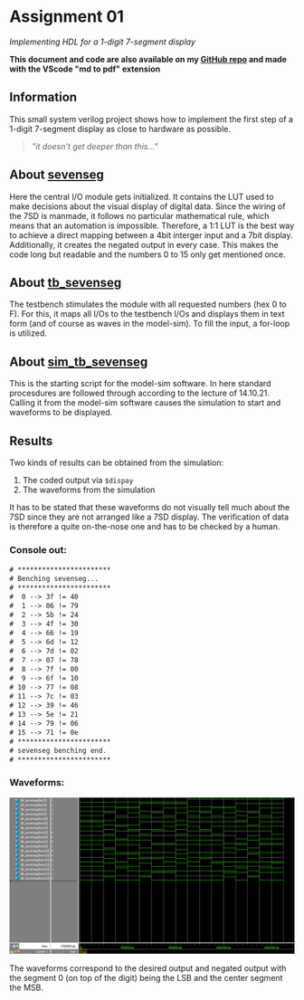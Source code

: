 # Assignment 01
*Implementing HDL for a 1-digit 7-segment display*

**This document and code are also available on my [GitHub repo](https://github.com/jake-is-ESD-protected/learn_HDL/tree/master/assignments/a01) and made with the VScode "md to pdf" extension**

## Information

This small system verilog project shows how to implement the first step of a 1-digit 7-segment display as close to hardware as possible.

>*"it doesn't get deeper than this..."*

## About [sevenseg](sevenseg/src/sevenseg.sv)

Here the central I/O module gets initialized. It contains the LUT used to make decisions about the visual display of digital data. Since the wiring of the 7SD is manmade, it follows no particular mathematical rule, which means that an automation is impossible. Therefore, a 1:1 LUT is the best way to achieve a direct mapping between a 4bit interger input and a 7bit display. Additionally, it creates the negated output in every case. This makes the code long but readable and the numbers 0 to 15 only get mentioned once.

## About [tb_sevenseg](sevenseg/sim/tb_sevenseg.sv)

The testbench stimulates the module with all requested numbers (hex 0 to F). For this, it maps all I/Os to the testbench I/Os and displays them in text form (and of course as waves in the model-sim). To fill the input, a for-loop is utilized.

## About [sim_tb_sevenseg](sevenseg/sim/sim_tb_sevenseg.tcl)

This is the starting script for the model-sim software. In here standard procesdures are followed through according to the lecture of 14.10.21. Calling it from the model-sim software causes the simulation to start and waveforms to be displayed.

## Results

Two kinds of results can be obtained from the simulation:
1. The coded output via ```$dispay```
2. The waveforms from the simulation

It has to be stated that these waveforms do not visually tell much about the 7SD since they are not arranged like a 7SD display. The verification of data is therefore a quite on-the-nose one and has to be checked by a human.

### Console out:
```
# ***********************
# Benching sevenseg...
# ***********************
#  0 --> 3f != 40
#  1 --> 06 != 79
#  2 --> 5b != 24
#  3 --> 4f != 30
#  4 --> 66 != 19
#  5 --> 6d != 12
#  6 --> 7d != 02
#  7 --> 07 != 78
#  8 --> 7f != 00
#  9 --> 6f != 10
# 10 --> 77 != 08
# 11 --> 7c != 03
# 12 --> 39 != 46
# 13 --> 5e != 21
# 14 --> 79 != 06
# 15 --> 71 != 0e
# ***********************
# sevenseg benching end.
# ***********************
```

### Waveforms:

![image](sevenseg/sim/screenshots/waveforms.png)

The waveforms correspond to the desired output and negated output with the segment 0 (on top of the digit) being the LSB and the center segment the MSB. 